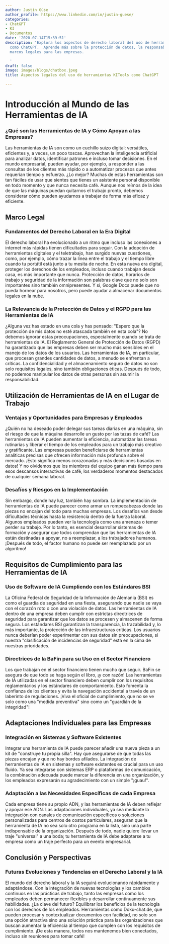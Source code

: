 ```yaml
---
author: Justin Güse
author_profile: https://www.linkedin.com/in/justin-guese/
categories:
- ChatGPT
- KI
- Documentos
date: '2020-07-14T15:39:51'
description: 'Explora los aspectos de derecho laboral del uso de herramientas de IA
  como ChatGPT.  Aprende más sobre la protección de datos, la responsabilidad y los
  marcos legales para las empresas.

  '
draft: false
image: images/blogs/chatbox.jpeg
title: Aspectos legales del uso de herramientas KITools como ChatGPT

---
```

# Introducción al Mundo de las Herramientas de IA

### ¿Qué son las Herramientas de IA y Cómo Apoyan a las Empresas?

Las herramientas de IA son como un cuchillo suizo digital: versátiles, eficientes y, a veces, un poco toscas. Aprovechan la inteligencia artificial para analizar datos, identificar patrones e incluso tomar decisiones. En el mundo empresarial, pueden ayudar, por ejemplo, a responder a las consultas de los clientes más rápido o a automatizar procesos que antes requerían tiempo y esfuerzo. ¿Lo mejor? Muchas de estas herramientas son tan fáciles de usar que sientes que tienes un asistente personal disponible en todo momento y que nunca necesita café. Aunque nos reímos de la idea de que las máquinas puedan quitarnos el trabajo pronto, debemos considerar cómo pueden ayudarnos a trabajar de forma más eficaz y eficiente.

## Marco Legal

### Fundamentos del Derecho Laboral en la Era Digital

El derecho laboral ha evolucionado a un ritmo que incluso las conexiones a internet más rápidas tienen dificultades para seguir. Con la adopción de herramientas digitales y el teletrabajo, han surgido nuevas cuestiones, como, por ejemplo, cómo trazar la línea entre el trabajo y el tiempo libre cuando tu portátil está junto a tu mesita de noche. En esta nueva era digital, proteger los derechos de los empleados, incluso cuando trabajan desde casa, es más importante que nunca. Protección de datos, horarios de trabajo y seguridad de la información son palabras clave que no solo son importantes sino también omnipresentes. Y sí, Google Docs puede que no pueda hornear para nosotros, pero puede ayudar a almacenar documentos legales en la nube.

### La Relevancia de la Protección de Datos y el RGPD para las Herramientas de IA

¿Alguna vez has estado en una cola y has pensado: "Espero que la protección de mis datos no esté atascada también en esta cola"? No debemos ignorar estas preocupaciones, especialmente cuando se trata de herramientas de IA. El Reglamento General de Protección de Datos (RGPD) ha garantizado que las empresas deben ser mucho más sensibles en el manejo de los datos de los usuarios. Las herramientas de IA, en particular, que procesan grandes cantidades de datos, a menudo se enfrentan a críticas. La confidencialidad y el almacenamiento seguro de datos no son solo requisitos legales, sino también obligaciones éticas. Después de todo, no podemos manipular los datos de otras personas sin asumir la responsabilidad.

## Utilización de Herramientas de IA en el Lugar de Trabajo

### Ventajas y Oportunidades para Empresas y Empleados

¿Quién no ha deseado poder delegar sus tareas diarias en una máquina, sin el riesgo de que la máquina desarrolle un gusto por las tazas de café? Las herramientas de IA pueden aumentar la eficiencia, automatizar las tareas rutinarias y liberar el tiempo de los empleados para un trabajo más creativo y gratificante. Las empresas pueden beneficiarse de herramientas analíticas precisas que ofrecen información más profunda sobre el mercado. ¡Esto significa menos corazonadas y más decisiones basadas en datos! Y no olvidemos que los miembros del equipo ganan más tiempo para esos descansos interactivas de café, los verdaderos momentos destacados de cualquier semana laboral.

### Desafíos y Riesgos en la Implementación

Sin embargo, donde hay luz, también hay sombra. La implementación de herramientas de IA puede parecer como armar un rompecabezas donde las piezas no encajan del todo para muchas empresas. Los desafíos van desde dificultades técnicas hasta la resistencia dentro de la fuerza laboral. Algunos empleados pueden ver la tecnología como una amenaza o temer perder su trabajo. Por lo tanto, es esencial desarrollar sistemas de formación y asegurar que todos comprendan que las herramientas de IA están destinadas a apoyar, no a reemplazar, a los trabajadores humanos. ¡Después de todo, el factor humano no puede ser reemplazado por un algoritmo!

## Requisitos de Cumplimiento para las Herramientas de IA

### Uso de Software de IA Cumpliendo con los Estándares BSI

La Oficina Federal de Seguridad de la Información de Alemania (BSI) es como el guardia de seguridad en una fiesta, asegurando que nadie se vaya con el corazón roto o con una violación de datos. Las herramientas de IA dentro de una empresa deben cumplir con estrictas directrices de seguridad para garantizar que los datos se procesen y almacenen de forma segura. Los estándares BSI garantizan la transparencia, la trazabilidad y, lo más importante, la protección de las infraestructuras críticas. Los usuarios nunca deberían poder experimentar con sus datos sin preocupaciones, si nuestra "clasificación de incidencias de seguridad" está en la cima de nuestras prioridades.

### Directrices de la BaFin para su Uso en el Sector Financiero

Los que trabajan en el sector financiero tienen mucho que seguir. BaFin se asegura de que todo se haga según el libro, ¡y con razón! Las herramientas de IA utilizadas en el sector financiero deben cumplir con los requisitos reglamentarios y los estándares de comportamiento. Esto fomenta la confianza de los clientes y evita la navegación accidental a través de un laberinto de regulaciones. ¡Viva el oficial de cumplimiento, que no se ve solo como una "medida preventiva" sino como un "guardián de la integridad"!

## Adaptaciones Individuales para las Empresas

### Integración en Sistemas y Software Existentes

Integrar una herramienta de IA puede parecer añadir una nueva pieza a un kit de "construye tu propia silla". Hay que asegurarse de que todas las piezas encajan y que no hay bordes afilados. La integración de herramientas de IA en sistemas y software existentes es crucial para un uso fluido. Ya sea integrarse con sistemas ERP o plataformas de comunicación, la combinación adecuada puede marcar la diferencia en una organización, y los empleados expresarán su agradecimiento con un simple "¡guau!".

### Adaptación a las Necesidades Específicas de cada Empresa

Cada empresa tiene su propio ADN, y las herramientas de IA deben reflejar y apoyar ese ADN. Las adaptaciones individuales, ya sea mediante la integración con canales de comunicación específicos o soluciones personalizadas para centros de costos particulares, aseguran que la herramienta de IA no sea solo otro programa en la lista, sino una parte indispensable de la organización. Después de todo, nadie quiere llevar un traje "universal" a una boda; tu herramienta de IA debe adaptarse a tu empresa como un traje perfecto para un evento empresarial.

## Conclusión y Perspectivas

### Futuras Evoluciones y Tendencias en el Derecho Laboral y la IA

El mundo del derecho laboral y la IA seguirá evolucionando rápidamente y adaptándose. Con la integración de nuevas tecnologías y los cambios continuos en las prácticas de trabajo, tanto las empresas como los empleados deben permanecer flexibles y desarrollar continuamente sus habilidades. ¿La clave del futuro? Equilibrar los beneficios de la tecnología con los derechos de los empleados. Herramientas como Doku-chat.de, que pueden procesar y contextualizar documentos con facilidad, no solo son una opción atractiva sino una solución práctica para las organizaciones que buscan aumentar la eficiencia al tiempo que cumplen con los requisitos de cumplimiento. ¡De esta manera, todos nos mantenemos bien conectados, incluso sin reuniones para tomar café!
